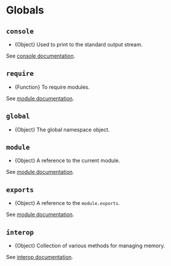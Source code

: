 # Globals

## `console`
* {Object} Used to print to the standard output stream.

See [console documentation](https://github.com/NativeScript/ios-docs/blob/master/Console.md).

## `require`
* {Function} To require modules.

See [module documentation](https://github.com/NativeScript/ios-docs/blob/master/Modules.md).

## `global`
* {Object} The global namespace object.

## `module`
* {Object} A reference to the current module.

See [module documentation](https://github.com/NativeScript/ios-docs/blob/master/Modules.md).

## `exports`
* {Object} A reference to the `module.exports`.

See [module documentation](https://github.com/NativeScript/ios-docs/blob/master/Modules.md).

## `interop`
* {Object} Collection of various methods for managing memory.

See [interop documentation](https://github.com/NativeScript/ios-docs/blob/master/Interop.md).
